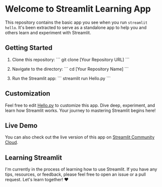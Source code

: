 # Welcome to Streamlit Learning App

This repository contains the basic app you see when you run `streamlit hello`. It's been extracted to serve as a standalone app to help you and others learn and experiment with Streamlit.

## Getting Started

1. Clone this repository:
   \```
   git clone [Your Repository URL]
   \```

2. Navigate to the directory:
   \```
   cd [Your Repository Name]
   \```

3. Run the Streamlit app:
   \```
   streamlit run Hello.py
   \```

## Customization

Feel free to edit [Hello.py](./Hello.py) to customize this app. Dive deep, experiment, and learn how Streamlit works. Your journey to mastering Streamlit begins here!

## Live Demo

You can also check out the live version of this app on [Streamlit Community Cloud](https://st-hello-app.streamlit.app/).

## Learning Streamlit
 
I'm currently in the process of learning how to use Streamlit. If you have any tips, resources, or feedback, please feel free to open an issue or a pull request. Let's learn together! ❤️
